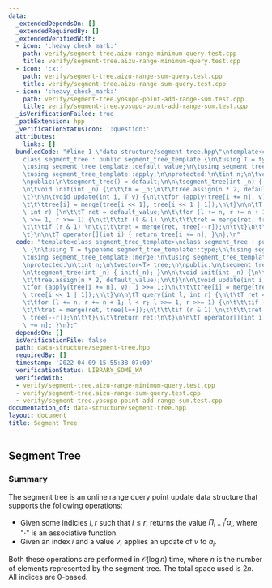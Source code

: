 ```yaml
---
data:
  _extendedDependsOn: []
  _extendedRequiredBy: []
  _extendedVerifiedWith:
  - icon: ':heavy_check_mark:'
    path: verify/segment-tree.aizu-range-minimum-query.test.cpp
    title: verify/segment-tree.aizu-range-minimum-query.test.cpp
  - icon: ':x:'
    path: verify/segment-tree.aizu-range-sum-query.test.cpp
    title: verify/segment-tree.aizu-range-sum-query.test.cpp
  - icon: ':heavy_check_mark:'
    path: verify/segment-tree.yosupo-point-add-range-sum.test.cpp
    title: verify/segment-tree.yosupo-point-add-range-sum.test.cpp
  _isVerificationFailed: true
  _pathExtension: hpp
  _verificationStatusIcon: ':question:'
  attributes:
    links: []
  bundledCode: "#line 1 \"data-structure/segment-tree.hpp\"\ntemplate<class segment_tree_template>\n\
    class segment_tree : public segment_tree_template {\n\tusing T = typename segment_tree_template::type;\n\
    \tusing segment_tree_template::default_value;\n\tusing segment_tree_template::merge;\n\
    \tusing segment_tree_template::apply;\n\nprotected:\n\tint n;\n\tvector<T> tree;\n\
    \npublic:\n\tsegment_tree() = default;\n\n\tsegment_tree(int _n) { init(_n); }\n\
    \n\tvoid init(int _n) {\n\t\tn = _n;\n\t\ttree.assign(n * 2, default_value);\n\
    \t}\n\n\tvoid update(int i, T v) {\n\t\tfor (apply(tree[i += n], v); i >>= 1;)\n\
    \t\t\ttree[i] = merge(tree[i << 1], tree[i << 1 | 1]);\n\t}\n\n\tT query(int l,\
    \ int r) {\n\t\tT ret = default_value;\n\t\tfor (l += n, r += n + 1; l < r; l\
    \ >>= 1, r >>= 1) {\n\t\t\tif (l & 1) \n\t\t\t\tret = merge(ret, tree[l++]);\n\
    \t\t\tif (r & 1) \n\t\t\t\tret = merge(ret, tree[--r]);\n\t\t}\n\t\treturn ret;\n\
    \t}\n\n\tT operator[](int i) { return tree[i += n]; }\n};\n"
  code: "template<class segment_tree_template>\nclass segment_tree : public segment_tree_template\
    \ {\n\tusing T = typename segment_tree_template::type;\n\tusing segment_tree_template::default_value;\n\
    \tusing segment_tree_template::merge;\n\tusing segment_tree_template::apply;\n\
    \nprotected:\n\tint n;\n\tvector<T> tree;\n\npublic:\n\tsegment_tree() = default;\n\
    \n\tsegment_tree(int _n) { init(_n); }\n\n\tvoid init(int _n) {\n\t\tn = _n;\n\
    \t\ttree.assign(n * 2, default_value);\n\t}\n\n\tvoid update(int i, T v) {\n\t\
    \tfor (apply(tree[i += n], v); i >>= 1;)\n\t\t\ttree[i] = merge(tree[i << 1],\
    \ tree[i << 1 | 1]);\n\t}\n\n\tT query(int l, int r) {\n\t\tT ret = default_value;\n\
    \t\tfor (l += n, r += n + 1; l < r; l >>= 1, r >>= 1) {\n\t\t\tif (l & 1) \n\t\
    \t\t\tret = merge(ret, tree[l++]);\n\t\t\tif (r & 1) \n\t\t\t\tret = merge(ret,\
    \ tree[--r]);\n\t\t}\n\t\treturn ret;\n\t}\n\n\tT operator[](int i) { return tree[i\
    \ += n]; }\n};"
  dependsOn: []
  isVerificationFile: false
  path: data-structure/segment-tree.hpp
  requiredBy: []
  timestamp: '2022-04-09 15:55:38-07:00'
  verificationStatus: LIBRARY_SOME_WA
  verifiedWith:
  - verify/segment-tree.aizu-range-minimum-query.test.cpp
  - verify/segment-tree.aizu-range-sum-query.test.cpp
  - verify/segment-tree.yosupo-point-add-range-sum.test.cpp
documentation_of: data-structure/segment-tree.hpp
layout: document
title: Segment Tree
---
```


## Segment Tree

### Summary
The segment tree is an online range query point update data structure that supports the following operations:
- Given some indicies $l, r$ such that $l \leq r$, returns the value $\Pi_{i = l}^r a_i$, where "$\cdot$" is an associative function.
- Given an index $i$ and a value $v$, applies an update of $v$ to $a_i$. 

Both these operations are performed in $\mathcal{O}(\log n)$ time, where $n$ is the number of elements represented by the segment tree. The total space used is $2n$. All indices are 0-based. 